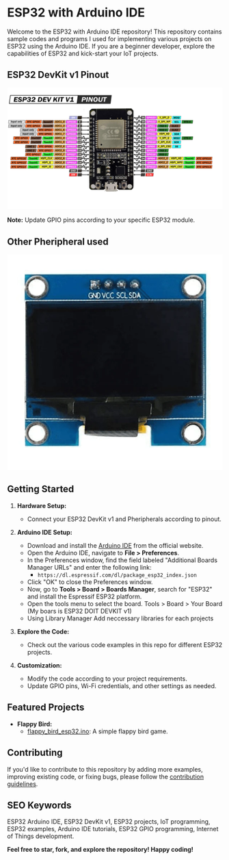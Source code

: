 # ESP32 with Arduino IDE

Welcome to the ESP32 with Arduino IDE repository! This repository contains sample codes and programs  I used for implementing various projects on ESP32 using the Arduino IDE. If you are a beginner  developer, explore the capabilities of ESP32 and kick-start your IoT projects.

## ESP32 DevKit v1 Pinout

![ESP32 DevKit v1 Pinout](ESP32-DOIT-DEV-KIT-v1-pinout.png)

**Note:** Update GPIO pins according to your specific ESP32 module.

## Other Pheripheral used

![0.96Inch OlED Display](128x64_oled_display.webp)

## Getting Started

1. **Hardware Setup:**
   - Connect your ESP32 DevKit v1 and Pheripherals according to pinout.

2. **Arduino IDE Setup:**
   - Download and install the [Arduino IDE](https://www.arduino.cc/en/software) from the official website.
   - Open the Arduino IDE, navigate to **File > Preferences**.
   - In the Preferences window, find the field labeled "Additional Boards Manager URLs" and enter the following link:
     - `https://dl.espressif.com/dl/package_esp32_index.json`
   - Click "OK" to close the Preferences window.
   - Now, go to **Tools > Board > Boards Manager**, search for "ESP32" and install the Espressif ESP32 platform.
   - Open the tools menu to select the board. Tools > Board > Your Board (My boars is ESP32 DOIT DEVKIT v1)
   - Using Library Manager Add neccessary libraries for each projects


3. **Explore the Code:**
   - Check out the various code examples in this repo for different ESP32 projects.

4. **Customization:**
   - Modify the code according to your project requirements.
   - Update GPIO pins, Wi-Fi credentials, and other settings as needed.

## Featured Projects

- **Flappy Bird:**
  - [flappy_bird_esp32.ino](flappy_bird_esp32/flappy_bird_esp32.ino): A simple flappy bird game.



## Contributing

If you'd like to contribute to this repository by adding more examples, improving existing code, or fixing bugs, please follow the [contribution guidelines](CONTRIBUTING.md).

## SEO Keywords

ESP32 Arduino IDE, ESP32 DevKit v1, ESP32 projects, IoT programming, ESP32 examples, Arduino IDE tutorials, ESP32 GPIO programming, Internet of Things development.

**Feel free to star, fork, and explore the repository! Happy coding!**
